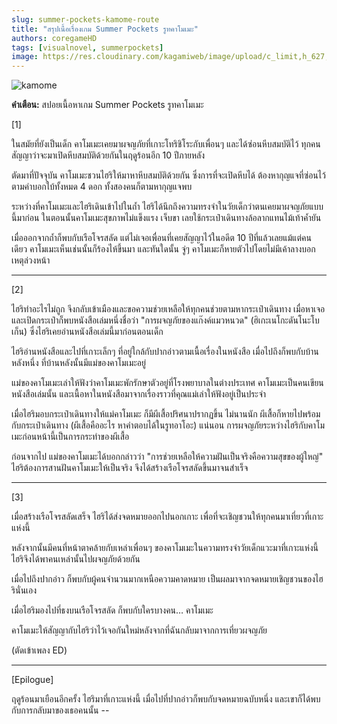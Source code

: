 ```yaml
---
slug: summer-pockets-kamome-route
title: "สรุปเนื้อเรื่องเกม Summer Pockets รูทคาโมเมะ"
authors: coregameHD
tags: [visualnovel, summerpockets]
image: https://res.cloudinary.com/kagamiweb/image/upload/c_limit,h_627,q_auto:good,w_1200/v1632227394/blog/kamome.jpg
---
```


![kamome](https://res.cloudinary.com/kagamiweb/image/upload/v1632227394/blog/kamome.jpg)

**คำเตือน:** สปอยเนื้อหาเกม Summer Pockets รูทคาโมเมะ

<!-- truncate -->

[1]

ในสมัยที่ยังเป็นเด็ก คาโมเมะเคยมาผจญภัยที่เกาะโทริชิโระกับเพื่อนๆ และได้ซ่อนหีบสมบัติไว้ ทุกคนสัญญาว่าจะมาเปิดหีบสมบัติด้วยกันในฤดูร้อนอีก 10 ปีภายหลัง

ตัดมาที่ปัจจุบัน คาโมเมะชวนไฮริให้มาหาหีบสมบัติด้วยกัน ซึ่งการที่จะเปิดหีบได้ ต้องหากุญแจที่ซ่อนไว้ตามคำบอกใบ้ทั้งหมด 4 ดอก ทั้งสองคนก็ตามหากุญแจพบ

ระหว่างที่คาโมเมะและไฮริเดินเข้าไปในถ้ำ ไฮริได้นึกถึงความทรงจำในวัยเด็กว่าตนเคยมาผจญภัยแบบนี้มาก่อน ในตอนนั้นคาโมเมะสุขภาพไม่แข็งแรง เจ็บขา เลยใช้กระเป๋าเดินทางล้อลากแทนไม้เท้าค้ำยัน

เมื่อออกจากถ้ำก็พบกับเรือโจรสลัด แต่ไม่เจอเพื่อนที่เคยสัญญาไว้ในอดีต 10 ปีที่แล้วเลยแม้แต่คนเดียว คาโมเมะเห็นเช่นนั้นก็ร้องไห้ขึ้นมา และทันใดนั้น จู่ๆ คาโมเมะก็หายตัวไปโดยไม่มีเค้าลางบอกเหตุล่วงหน้า

---

[2]

ไฮริทำอะไรไม่ถูก จึงกลับเข้าเมืองและขอความช่วยเหลือให้ทุกคนช่วยตามหากระเป๋าเดินทาง เมื่อหาเจอและเปิดกระเป๋าก็พบหนังสือเล่มหนึ่งชื่อว่า "การผจญภัยของแก๊งค์แมวหนวด" (ฮิเกะเนโกะดันโนะโบเก็น) ซึ่งไฮริเคยอ่านหนังสือเล่มนี้มาก่อนตอนเด็ก

ไฮริอ่านหนังสือและไปที่เกาะเล็กๆ ที่อยู่ใกล้กับปากอ่าวตามเนื้อเรื่องในหนังสือ เมื่อไปถึงก็พบกับบ้านหลังหนึ่ง ที่บ้านหลังนั้นมีแม่ของคาโมเมะอยู่

แม่ของคาโมเมะเล่าให้ฟังว่าคาโมเมะพักรักษาตัวอยู่ที่โรงพยาบาลในต่างประเทศ คาโมเมะเป็นคนเขียนหนังสือเล่มนั้น และเนื้อหาในหนังสือมาจากเรื่องราวที่คุณแม่เล่าให้ฟังอยู่เป็นประจำ

เมื่อไฮริมอบกระเป๋าเดินทางให้แม่คาโมเมะ ก็มีผีเสื้อปริศนาปรากฏขึ้น ไม่นานนัก ผีเสื้อก็หายไปพร้อมกับกระเป๋าเดินทาง (ผีเสื้อคืออะไร หาคำตอบได้ในรูทอาโอะ) แน่นอน การผจญภัยระหว่างไฮริกับคาโมเมะก่อนหน้านี้เป็นการกระทำของผีเสื้อ

ก่อนจากไป แม่ของคาโมเมะได้บอกกล่าวว่า "การช่วยเหลือให้ความฝันเป็นจริงคือความสุขของผู้ใหญ่" ไฮริต้องการสานฝันคาโมเมะให้เป็นจริง จึงได้สร้างเรือโจรสลัดขึ้นมาจนสำเร็จ

---

[3]

เมื่อสร้างเรือโจรสลัดเสร็จ ไฮริได้ส่งจดหมายออกไปนอกเกาะ เพื่อที่จะเชิญชวนให้ทุกคนมาเที่ยวที่เกาะแห่งนี้

หลังจากนั้นมีคนที่หน้าตาคล้ายกับเหล่าเพื่อนๆ ของคาโมเมะในความทรงจำวัยเด็กแวะมาที่เกาะแห่งนี้ ไฮริจึงได้พาคนเหล่านั้นไปผจญภัยด้วยกัน

เมื่อไปถึงปากอ่าว ก็พบกับผู้คนจำนวนมากเหนือความคาดหมาย เป็นผลมาจากจดหมายเชิญชวนของไฮรินั่นเอง

เมื่อไฮริมองไปที่ธงบนเรือโจรสลัด ก็พบกับใครบางคน… คาโมเมะ

คาโมเมะให้สัญญากับไฮริว่าไว้เจอกันใหม่หลังจากที่ฉันกลับมาจากการเที่ยวผจญภัย

(ตัดเข้าเพลง ED)

---

[Epilogue]

ฤดูร้อนมาเยือนอีกครั้ง ไฮริมาที่เกาะแห่งนี้ เมื่อไปที่ปากอ่าวก็พบกับจดหมายฉบับหนึ่ง และเขาก็ได้พบกับการกลับมาของเธอคนนั้น --